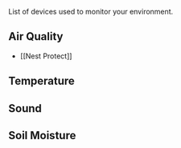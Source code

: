 List of devices used to monitor your environment.

## Air Quality
- [[Nest Protect]]  

## Temperature

## Sound

## Soil Moisture

